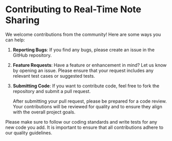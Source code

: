 # Contributing to Real-Time Note Sharing

We welcome contributions from the community! Here are some ways you can help:

1. **Reporting Bugs**: If you find any bugs, please create an issue in the GitHub repository.
2. **Feature Requests**: Have a feature or enhancement in mind? Let us know by opening an issue. Please ensure that your request includes any relevant test cases or suggested tests.
3. **Submitting Code**: If you want to contribute code, feel free to fork the repository and submit a pull request.

   After submitting your pull request, please be prepared for a code review. Your contributions will be reviewed for quality and to ensure they align with the overall project goals.

Please make sure to follow our coding standards and write tests for any new code you add. It is important to ensure that all contributions adhere to our quality guidelines.